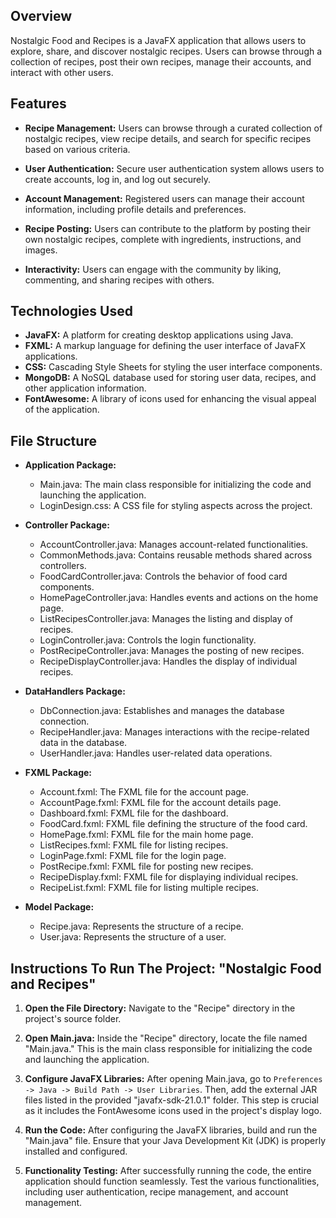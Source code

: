 ## Overview

Nostalgic Food and Recipes is a JavaFX application that allows users to explore, share, and discover nostalgic recipes. Users can browse through a collection of recipes, post their own recipes, manage their accounts, and interact with other users.

## Features

- **Recipe Management:** Users can browse through a curated collection of nostalgic recipes, view recipe details, and search for specific recipes based on various criteria.

- **User Authentication:** Secure user authentication system allows users to create accounts, log in, and log out securely.

- **Account Management:** Registered users can manage their account information, including profile details and preferences.

- **Recipe Posting:** Users can contribute to the platform by posting their own nostalgic recipes, complete with ingredients, instructions, and images.

- **Interactivity:** Users can engage with the community by liking, commenting, and sharing recipes with others.

## Technologies Used

- **JavaFX:** A platform for creating desktop applications using Java.
- **FXML:** A markup language for defining the user interface of JavaFX applications.
- **CSS:** Cascading Style Sheets for styling the user interface components.
- **MongoDB:** A NoSQL database used for storing user data, recipes, and other application information.
- **FontAwesome:** A library of icons used for enhancing the visual appeal of the application.


## File Structure

- **Application Package:**
  - Main.java: The main class responsible for initializing the code and launching the application.
  - LoginDesign.css: A CSS file for styling aspects across the project.

- **Controller Package:**
  - AccountController.java: Manages account-related functionalities.
  - CommonMethods.java: Contains reusable methods shared across controllers.
  - FoodCardController.java: Controls the behavior of food card components.
  - HomePageController.java: Handles events and actions on the home page.
  - ListRecipesController.java: Manages the listing and display of recipes.
  - LoginController.java: Controls the login functionality.
  - PostRecipeController.java: Manages the posting of new recipes.
  - RecipeDisplayController.java: Handles the display of individual recipes.

- **DataHandlers Package:**
  - DbConnection.java: Establishes and manages the database connection.
  - RecipeHandler.java: Manages interactions with the recipe-related data in the database.
  - UserHandler.java: Handles user-related data operations.

- **FXML Package:**
  - Account.fxml: The FXML file for the account page.
  - AccountPage.fxml: FXML file for the account details page.
  - Dashboard.fxml: FXML file for the dashboard.
  - FoodCard.fxml: FXML file defining the structure of the food card.
  - HomePage.fxml: FXML file for the main home page.
  - ListRecipes.fxml: FXML file for listing recipes.
  - LoginPage.fxml: FXML file for the login page.
  - PostRecipe.fxml: FXML file for posting new recipes.
  - RecipeDisplay.fxml: FXML file for displaying individual recipes.
  - RecipeList.fxml: FXML file for listing multiple recipes.

- **Model Package:**
  - Recipe.java: Represents the structure of a recipe.
  - User.java: Represents the structure of a user.

## Instructions To Run The Project: "Nostalgic Food and Recipes"

1. **Open the File Directory:**
   Navigate to the "Recipe" directory in the project's source folder.

2. **Open Main.java:**
   Inside the "Recipe" directory, locate the file named "Main.java." This is the main class responsible for initializing the code and launching the application.

3. **Configure JavaFX Libraries:**
   After opening Main.java, go to `Preferences -> Java -> Build Path -> User Libraries`.
   Then, add the external JAR files listed in the provided "javafx-sdk-21.0.1" folder.
   This step is crucial as it includes the FontAwesome icons used in the project's display logo.

4. **Run the Code:**
   After configuring the JavaFX libraries, build and run the "Main.java" file.
   Ensure that your Java Development Kit (JDK) is properly installed and configured.

5. **Functionality Testing:**
   After successfully running the code, the entire application should function seamlessly.
   Test the various functionalities, including user authentication, recipe management, and account management.
